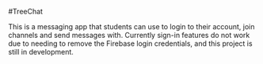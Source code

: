 #TreeChat

This is a messaging app that students can use to login to their account, join channels and send messages with. Currently sign-in features do not work due to needing to remove the Firebase login credentials, and this project is still in development.